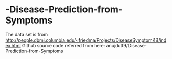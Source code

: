 # -Disease-Prediction-from-Symptoms
The data set is from  http://people.dbmi.columbia.edu/~friedma/Projects/DiseaseSymptomKB/index.html
Github source code referred from here: anujdutt9/Disease-Prediction-from-Symptoms
